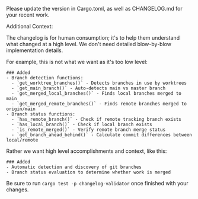 Please update the version in Cargo.toml, as well as CHANGELOG.md for your recent work.

Additional Context:

The changelog is for human consumption; it's to help them understand what changed at a high level. We don't need detailed blow-by-blow implementation details.

For example, this is not what we want as it's too low level:

```
### Added
- Branch detection functions:
  - `get_worktree_branches()` - Detects branches in use by worktrees
  - `get_main_branch()` - Auto-detects main vs master branch
  - `get_merged_local_branches()` - Finds local branches merged to main
  - `get_merged_remote_branches()` - Finds remote branches merged to origin/main
- Branch status functions:
  - `has_remote_branch()` - Check if remote tracking branch exists
  - `has_local_branch()` - Check if local branch exists
  - `is_remote_merged()` - Verify remote branch merge status
  - `get_branch_ahead_behind()` - Calculate commit differences between local/remote
```

Rather we want high level accomplishments and context, like this:

```
### Added
- Automatic detection and discovery of git branches
- Branch status evaluation to determine whether work is merged

```

Be sure to run `cargo test -p changelog-validator` once finished with your changes.
